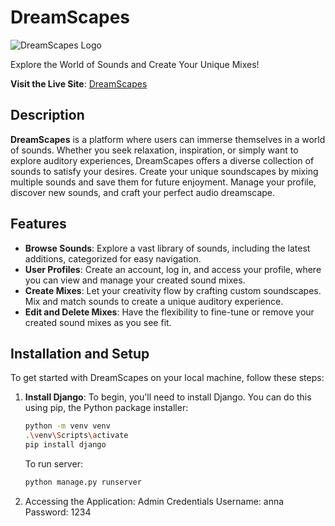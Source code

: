 # DreamScapes

![DreamScapes Logo](https://dreamscapes.onrender.com/static/images/logo.png)

Explore the World of Sounds and Create Your Unique Mixes!

**Visit the Live Site**: [DreamScapes](https://dreamscapes.onrender.com/)

## Description

**DreamScapes** is a platform where users can immerse themselves in a world of sounds. Whether you seek relaxation, inspiration, or simply want to explore auditory experiences, DreamScapes offers a diverse collection of sounds to satisfy your desires. Create your unique soundscapes by mixing multiple sounds and save them for future enjoyment. Manage your profile, discover new sounds, and craft your perfect audio dreamscape.

## Features

- **Browse Sounds**: Explore a vast library of sounds, including the latest additions, categorized for easy navigation.
- **User Profiles**: Create an account, log in, and access your profile, where you can view and manage your created sound mixes.
- **Create Mixes**: Let your creativity flow by crafting custom soundscapes. Mix and match sounds to create a unique auditory experience.
- **Edit and Delete Mixes**: Have the flexibility to fine-tune or remove your created sound mixes as you see fit.

## Installation and Setup

To get started with DreamScapes on your local machine, follow these steps:

1. **Install Django**:
   To begin, you'll need to install Django. You can do this using pip, the Python package installer:
   ```bash
   python -m venv venv
   .\venv\Scripts\activate
   pip install django
   ```
   To run server:
   ```bash
   python manage.py runserver
   ```

5. Accessing the Application:
Admin Credentials
Username: anna
Password: 1234
